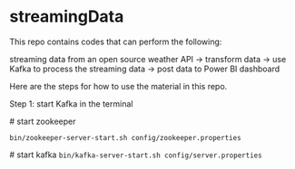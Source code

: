 # streamingData

This repo contains codes that can perform the following: 

streaming data from an open source weather API -> transform data -> use Kafka to process the streaming data -> post data to Power BI dashboard

Here are the steps for how to use the material in this repo.

Step 1: start Kafka in the terminal

\# start zookeeper

`bin/zookeeper-server-start.sh config/zookeeper.properties`

\# start kafka
`bin/kafka-server-start.sh config/server.properties`


